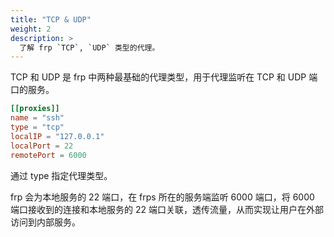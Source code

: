 ```yaml
---
title: "TCP & UDP"
weight: 2
description: >
  了解 frp `TCP`, `UDP` 类型的代理。
---
```


TCP 和 UDP 是 frp 中两种最基础的代理类型，用于代理监听在 TCP 和 UDP 端口的服务。

```toml
[[proxies]]
name = "ssh"
type = "tcp"
localIP = "127.0.0.1"
localPort = 22
remotePort = 6000
```

通过 type 指定代理类型。

frp 会为本地服务的 22 端口，在 frps 所在的服务端监听 6000 端口，将 6000 端口接收到的连接和本地服务的 22 端口关联，透传流量，从而实现让用户在外部访问到内部服务。
